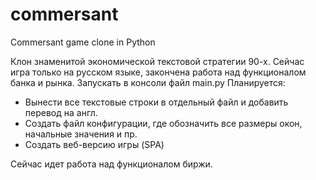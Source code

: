 # commersant
Commersant game clone in Python


Клон знаменитой экономической текстовой стратегии 90-х. Сейчас игра только на русском языке, закончена работа над функционалом банка и рынка. Запускать в консоли файл main.py
Планируется:
- Вынести все текстовые строки в отдельный файл и добавить перевод на англ.
- Создать файл конфигурации, где обозначить все размеры окон, начальные значения и пр.
- Создать веб-версию игры (SPA)

Сейчас идет работа над функционалом биржи.
